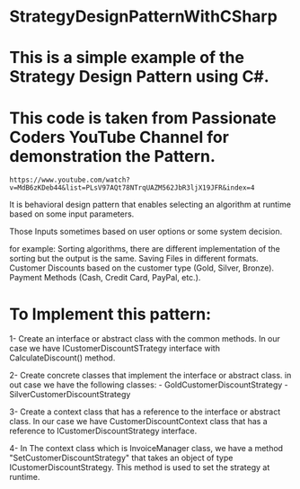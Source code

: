 # StrategyDesignPatternWithCSharp

# This is a simple example of the Strategy Design Pattern using C#.

# This code is taken from Passionate Coders YouTube Channel for demonstration the Pattern.

    https://www.youtube.com/watch?v=MdB6zKDeb44&list=PLsV97AQt78NTrqUAZM562JbR3ljX19JFR&index=4



It is behavioral design pattern that enables selecting an algorithm at runtime based on some input parameters.

Those Inputs sometimes based on user options or some system decision.

for example: Sorting algorithms, there are different implementation of the sorting but the output is the same.
             Saving Files in different formats.
             Customer Discounts based on the customer type (Gold, Silver, Bronze).
             Payment Methods (Cash, Credit Card, PayPal, etc.).

# To Implement this pattern: 

1- Create an interface or abstract class with the common methods.
    In our case we have ICustomerDiscountSTrategy interface with CalculateDiscount() method.


2- Create concrete classes that implement the interface or abstract class.
    in out case we have the following classes:
    - GoldCustomerDiscountStrategy
    - SilverCustomerDiscountStrategy

3- Create a context class that has a reference to the interface or abstract class.
    In our case we have CustomerDiscountContext class that has a reference to ICustomerDiscountStrategy interface.

4- In The context class which is InvoiceManager class, we have a method "SetCustomerDiscountStrategy" that takes an object of type ICustomerDiscountStrategy.
    This method is used to set the strategy at runtime.